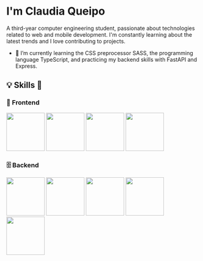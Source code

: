 # I'm Claudia Queipo
A third-year computer engineering student, passionate about technologies related to web and mobile development. I'm constantly learning about the latest trends and I love contributing to projects.

- 🌱 I’m currently learning the CSS preprocessor SASS, the programming language TypeScript, and practicing my backend skills with FastAPI and Express.

## 💡 Skills 💪
### 🎨 Frontend
<img src="https://www.svgrepo.com/download/452228/html-5.svg" width="100px"> <img src="https://www.svgrepo.com/download/452185/css-3.svg" width="100px">
<img src="https://www.svgrepo.com/download/452045/js.svg" width="100px">
<img src="https://www.svgrepo.com/download/452092/react.svg" width="100px">

### 🗄️ Backend
<img src="https://www.svgrepo.com/download/354238/python.svg" width="100px">   <img src="https://www.svgrepo.com/download/330413/fastapi.svg" width="100px">   <img src="https://www.svgrepo.com/download/373931/node2.svg" width="100px">   <img src="https://www.svgrepo.com/download/354090/mongodb.svg" width="100px">   <img src="https://upload.wikimedia.org/wikipedia/commons/2/29/Postgresql_elephant.svg" width="100px"> 

<!---
![Claudia's github stats](https://github-readme-stats.vercel.app/api?username=ClaudiaQueipo)
-->
